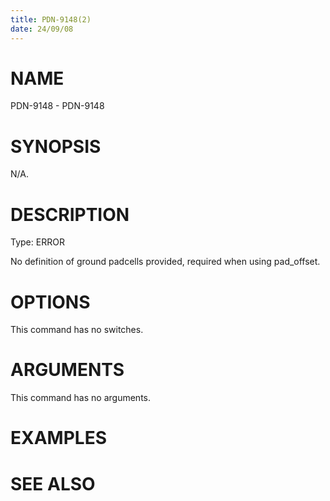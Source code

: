 ```yaml
---
title: PDN-9148(2)
date: 24/09/08
---
```


# NAME

PDN-9148 - PDN-9148

# SYNOPSIS

N/A.

# DESCRIPTION

Type: ERROR

No definition of ground padcells provided, required when using pad_offset.

# OPTIONS

This command has no switches.

# ARGUMENTS

This command has no arguments.

# EXAMPLES

# SEE ALSO
